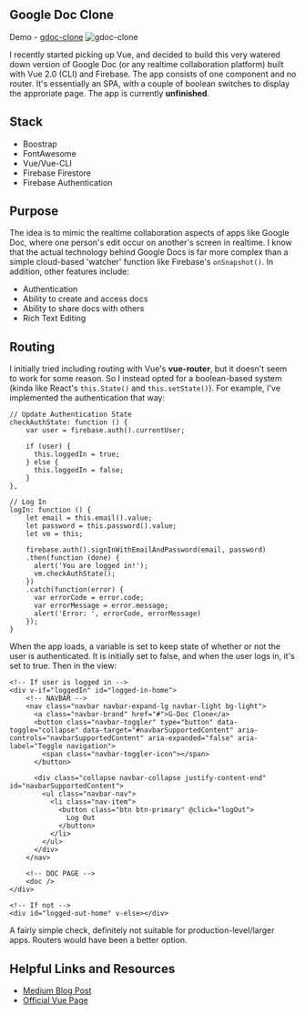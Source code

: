 ## Google Doc Clone
Demo - [gdoc-clone](https://angular-heroes-demo.herokuapp.com "gdoc-clone")
![gdoc-clone](https://github.com/demesvardestin/google-doc-clone/raw/master/src/assets/images/gdoc_clone.png "gdoc-clone")

I recently started picking up Vue, and decided to build this very watered down
version of Google Doc (or any realtime collaboration platform)
built with Vue 2.0 (CLI) and Firebase. The app consists of one component and
no router. It's essentially an SPA, with a couple of boolean switches to display
the approriate page. The app is currently **unfinished**.

## Stack

- Boostrap
- FontAwesome
- Vue/Vue-CLI
- Firebase Firestore
- Firebase Authentication

## Purpose

The idea is to mimic the realtime collaboration aspects of apps like Google Doc,
where one person's edit occur on another's screen in realtime. I know that the
actual technology behind Google Docs is far more complex than a simple
cloud-based 'watcher' function like Firebase's `onSnapshot()`. In addition, other
features include:

- Authentication
- Ability to create and access docs
- Ability to share docs with others
- Rich Text Editing


## Routing

I initially tried including routing with Vue's **vue-router**, but it doesn't seem
to work for some reason. So I instead opted for a boolean-based system (kinda like
React's `this.State()` and `this.setState()`). For example, I've implemented the
authentication that way:

```
// Update Authentication State
checkAuthState: function () {
    var user = firebase.auth().currentUser;
    
    if (user) {
      this.loggedIn = true;
    } else {
      this.loggedIn = false;
    }
},

// Log In
logIn: function () {
    let email = this.email().value;
    let password = this.password().value;
    let vm = this;
    
    firebase.auth().signInWithEmailAndPassword(email, password)
    .then(function (done) {
      alert('You are logged in!');
      vm.checkAuthState();
    })
    .catch(function(error) {
      var errorCode = error.code;
      var errorMessage = error.message;
      alert('Error: ', errorCode, errorMessage)
    });
}
```

When the app loads, a variable is set to keep state of whether or not the user
is authenticated. It is initially set to false, and when the user logs in, it's
set to true. Then in the view:

```
<!-- If user is logged in -->
<div v-if="loggedIn" id="logged-in-home">
    <!-- NAVBAR -->
    <nav class="navbar navbar-expand-lg navbar-light bg-light">
      <a class="navbar-brand" href="#">G-Doc Clone</a>
      <button class="navbar-toggler" type="button" data-toggle="collapse" data-target="#navbarSupportedContent" aria-controls="navbarSupportedContent" aria-expanded="false" aria-label="Toggle navigation">
        <span class="navbar-toggler-icon"></span>
      </button>
    
      <div class="collapse navbar-collapse justify-content-end" id="navbarSupportedContent">
        <ul class="navbar-nav">
          <li class="nav-item">
            <button class="btn btn-primary" @click="logOut">
              Log Out
            </button>
          </li>
        </ul>
      </div>
    </nav>
    
    <!-- DOC PAGE -->
    <doc />
</div>

<!-- If not -->
<div id="logged-out-home" v-else></div>
```

A fairly simple check, definitely not suitable for production-level/larger apps.
Routers would have been a better option.

## Helpful Links and Resources

- [Medium Blog Post](https://medium.com/javascript-in-plain-english/i-created-the-exact-same-app-in-react-and-vue-here-are-the-differences-e9a1ae8077fd)
- [Official Vue Page](https://vuejs.org/)